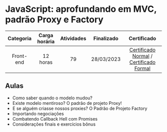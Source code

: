 # JavaScript: aprofundando em MVC, padrão Proxy e Factory

Categoria | Carga horária | Atividades | Finalizado | Certificado |
:-:|:-:|:-:|:-:|:-:|
Front-end | 12 horas | 79 | 28/03/2023 | [Certificado Normal](https://cursos.alura.com.br/certificate/2982f434-2dc9-4a8e-97ea-d53ea91a8384) / [Certificado Formal](https://cursos.alura.com.br/user/rodineicosta/course/javascript-es6-orientacao-a-objetos-parte-2/formalCertificate)

## Aulas

- Como saber quando o modelo mudou?
- Existe modelo mentiroso? O padrão de projeto Proxy!
- E se alguém criasse nossos proxies? O Padrão de Projeto Factory
- Importando negociações
- Combatendo Callback Hell com Promises
- Considerações finais e exercícios bônus
